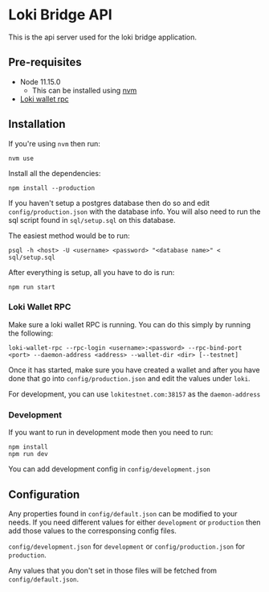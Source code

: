 # Loki Bridge API

This is the api server used for the loki bridge application.

## Pre-requisites
  - Node 11.15.0
    - This can be installed using [nvm](https://github.com/nvm-sh/nvm)
  - [Loki wallet rpc](https://github.com/loki-project/loki/releases)

## Installation

If you're using `nvm` then run:
```
nvm use
```

Install all the dependencies:
```
npm install --production
```

If you haven't setup a postgres database then do so and edit `config/production.json` with the database info.
You will also need to run the sql script found in `sql/setup.sql` on this database.

The easiest method would be to run:
```
psql -h <host> -U <username> <password> "<database name>" < sql/setup.sql
```

After everything is setup, all you have to do is run:
```
npm run start
```

### Loki Wallet RPC

Make sure a loki wallet RPC is running. You can do this simply by running the following:
```
loki-wallet-rpc --rpc-login <username>:<password> --rpc-bind-port <port> --daemon-address <address> --wallet-dir <dir> [--testnet]
```

Once it has started, make sure you have created a wallet and after you have done that go into `config/production.json` and edit the values under `loki`.

For development, you can use `lokitestnet.com:38157` as the `daemon-address`

### Development

If you want to run in development mode then you need to run:
```
npm install
npm run dev
```

You can add development config in `config/development.json`

## Configuration

Any properties found in `config/default.json` can be modified to your needs.
If you need different values for either `development` or `production` then add those values to the corresponsing config files.

`config/development.json` for `development` or `config/production.json` for `production`.

Any values that you don't set in those files will be fetched from `config/default.json`.
